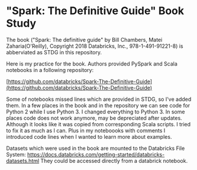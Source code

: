 # "Spark: The Definitive Guide" Book Study
The book ("Spark: The definitive guide" by Bill Chambers, Matei Zaharia(O'Reilly), Copyright 2018 Databricks, Inc., 978-1-491-91221-8) is abberviated as STDG in this repository.

Here is my practice for the book. Authors provided PySpark and Scala notebooks in a following repository: 

[https://github.com/databricks/Spark-The-Definitive-Guide](https://github.com/databricks/Spark-The-Definitive-Guide)

Some of notebooks missed lines which are provided in STDG, so I've added them. In a few places in the book and in the repository we can see code for Python 2 while I use Python 3. I changed everything to Python 3. In some places code does not work anymore, may be depreciated after updates. Although it looks like it was copied from corresponding Scala scripts. I tried to fix it as much as I can. Plus in my noteboooks with comments I introduced code lines when I wanted to learn more about examples. 

Datasets which were used in the book are mounted to the Databricks File System:
https://docs.databricks.com/getting-started/databricks-datasets.html
They could be accessed directly from a databrick notebook.
